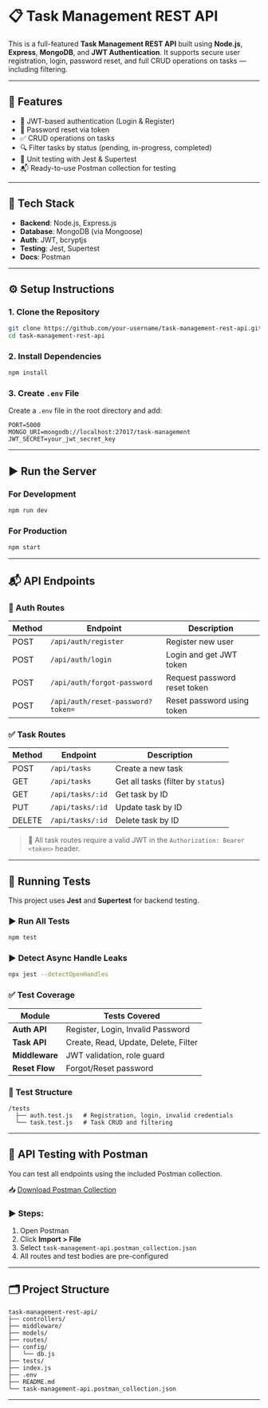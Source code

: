 # 📋 Task Management REST API

This is a full-featured **Task Management REST API** built using **Node.js**, **Express**, **MongoDB**, and **JWT Authentication**. It supports secure user registration, login, password reset, and full CRUD operations on tasks — including filtering.

---

## 🚀 Features

- 🔐 JWT-based authentication (Login & Register)
- 🔁 Password reset via token
- ✅ CRUD operations on tasks
- 🔍 Filter tasks by status (pending, in-progress, completed)
- 🧪 Unit testing with Jest & Supertest
- 📬 Ready-to-use Postman collection for testing

---

## 🧰 Tech Stack

- **Backend**: Node.js, Express.js
- **Database**: MongoDB (via Mongoose)
- **Auth**: JWT, bcryptjs
- **Testing**: Jest, Supertest
- **Docs**: Postman

---

## ⚙️ Setup Instructions

### 1. Clone the Repository

```bash
git clone https://github.com/your-username/task-management-rest-api.git
cd task-management-rest-api
```

### 2. Install Dependencies

```bash
npm install
```

### 3. Create `.env` File

Create a `.env` file in the root directory and add:

```env
PORT=5000
MONGO_URI=mongodb://localhost:27017/task-management
JWT_SECRET=your_jwt_secret_key
```

---

## ▶️ Run the Server

### For Development
```bash
npm run dev
```

### For Production
```bash
npm start
```

---

## 📬 API Endpoints

### 🔐 Auth Routes

| Method | Endpoint                             | Description                     |
|--------|--------------------------------------|---------------------------------|
| POST   | `/api/auth/register`                 | Register new user               |
| POST   | `/api/auth/login`                    | Login and get JWT token         |
| POST   | `/api/auth/forgot-password`          | Request password reset token    |
| POST   | `/api/auth/reset-password?token=`    | Reset password using token      |

### ✅ Task Routes

| Method | Endpoint               | Description                          |
|--------|------------------------|--------------------------------------|
| POST   | `/api/tasks`            | Create a new task                    |
| GET    | `/api/tasks`            | Get all tasks (filter by `status`)   |
| GET    | `/api/tasks/:id`        | Get task by ID                       |
| PUT    | `/api/tasks/:id`        | Update task by ID                    |
| DELETE | `/api/tasks/:id`        | Delete task by ID                    |

> 🔐 All task routes require a valid JWT in the `Authorization: Bearer <token>` header.

---

## 🧪 Running Tests

This project uses **Jest** and **Supertest** for backend testing.

### ▶️ Run All Tests
```bash
npm test
```

### ▶️ Detect Async Handle Leaks
```bash
npx jest --detectOpenHandles
```

### ✅ Test Coverage

| Module        | Tests Covered                            |
|---------------|-------------------------------------------|
| **Auth API**  | Register, Login, Invalid Password         |
| **Task API**  | Create, Read, Update, Delete, Filter      |
| **Middleware**| JWT validation, role guard                |
| **Reset Flow**| Forgot/Reset password                     |

### 📂 Test Structure

```
/tests
  ├── auth.test.js   # Registration, login, invalid credentials
  └── task.test.js   # Task CRUD and filtering
```

---

## 📘 API Testing with Postman

You can test all endpoints using the included Postman collection.

📥 [Download Postman Collection](./task-management-api.postman_collection.json)

### ▶️ Steps:

1. Open Postman
2. Click **Import > File**
3. Select `task-management-api.postman_collection.json`
4. All routes and test bodies are pre-configured

---

## 🗂 Project Structure

```
task-management-rest-api/
├── controllers/
├── middleware/
├── models/
├── routes/
├── config/
│   └── db.js
├── tests/
├── index.js
├── .env
├── README.md
└── task-management-api.postman_collection.json
```

---


